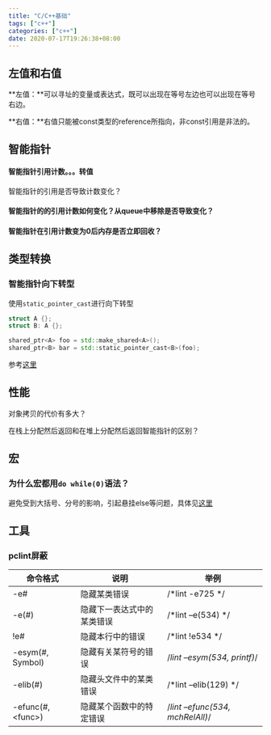 ```yaml
---
title: "C/C++基础"
tags: ["c++"]
categories: ["c++"]
date: 2020-07-17T19:26:38+08:00
---
```


## 左值和右值

**左值：**可以寻址的变量或表达式，既可以出现在等号左边也可以出现在等号右边。

**右值：**右值只能被const类型的reference所指向，非const引用是非法的。

## 智能指针

#### 智能指针引用计数。。。转值

智能指针的引用是否导致计数变化？

#### 智能指针的的引用计数如何变化？从queue中移除是否导致变化？

#### 智能指针在引用计数变为0后内存是否立即回收？

## 类型转换

### 智能指针向下转型

使用`static_pointer_cast`进行向下转型

```c++
struct A {};
struct B: A {};

shared_ptr<A> foo = std::make_shared<A>();
shared_ptr<B> bar = std::static_pointer_cast<B>(foo);
```

参考[这里](http://www.cplusplus.com/reference/memory/static_pointer_cast/)

## 性能

对象拷贝的代价有多大？

在栈上分配然后返回和在堆上分配然后返回智能指针的区别？

## 宏

### 为什么宏都用`do while(0)`语法？

避免受到大括号、分号的影响，引起悬挂else等问题，具体见[这里](https://stackoverflow.com/questions/154136/why-use-apparently-meaningless-do-while-and-if-else-statements-in-macros)

## 工具

### pclint屏蔽

| 命令格式            | 说明                       | 举例                            |
| ------------------- | -------------------------- | ------------------------------- |
| -e#                 | 隐藏某类错误               | /*lint -e725 */                 |
| -e(#)               | 隐藏下一表达式中的某类错误 | /*lint –e(534) */               |
| !e#                 | 隐藏本行中的错误           | /*lint !e534 */                 |
| -esym(#, Symbol)    | 隐藏有关某符号的错误       | /*lint –esym(534, printf)*/     |
| -elib(#)            | 隐藏头文件中的某类错误     | /*lint –elib(129) */            |
| -efunc(#, \<func\>) | 隐藏某个函数中的特定错误   | /*lint –efunc(534, mchRelAll)*/ |
